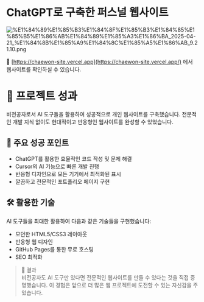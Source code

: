 
# ChatGPT로 구축한 퍼스널 웹사이트 


![%E1%84%89%E1%85%B3%E1%84%8F%E1%85%B3%E1%84%85%E1%85%B5%E1%86%AB%E1%84%89%E1%85%A3%E1%86%BA_2025-04-21_%E1%84%8B%E1%85%A9%E1%84%8C%E1%85%A5%E1%86%AB_9.21.10.png](https://prod-files-secure.s3.us-west-2.amazonaws.com/21f139c9-bf9f-4b93-9524-b69d1e4ed145/cce7abc7-f4a9-4f13-b657-e35eb0d10af2/%E1%84%89%E1%85%B3%E1%84%8F%E1%85%B3%E1%84%85%E1%85%B5%E1%86%AB%E1%84%89%E1%85%A3%E1%86%BA_2025-04-21_%E1%84%8B%E1%85%A9%E1%84%8C%E1%85%A5%E1%86%AB_9.21.10.png?X-Amz-Algorithm=AWS4-HMAC-SHA256&X-Amz-Content-Sha256=UNSIGNED-PAYLOAD&X-Amz-Credential=ASIAZI2LB46636Z7OH5J%2F20250504%2Fus-west-2%2Fs3%2Faws4_request&X-Amz-Date=20250504T041350Z&X-Amz-Expires=3600&X-Amz-Security-Token=IQoJb3JpZ2luX2VjEGQaCXVzLXdlc3QtMiJHMEUCIQDSGrgSD2xBuSnQxZrH8jFpGruN8Zvak0G%2BbEm7cIbNSAIgHBI98NwCdsj%2BN1pxOz9mKIE1bPD3uOseqx%2FLS0pIMbkqiAQI%2Ff%2F%2F%2F%2F%2F%2F%2F%2F%2F%2FARAAGgw2Mzc0MjMxODM4MDUiDORx97r9JiaxUutQxircA3FtmuJpp3VFrZBDJqXXvsdmUGZmU%2BYedFzI3litNMIpy1poEtwNFlumhii8D%2Bg9gXWJc%2FYGd332VlPX3%2BCrQcfuDLs63zsUeDEZp8LdNdKnBVUH1b4zBaV5sew9AOq3gDBp2Zx52V2gDflyykBct8xncq1wM22J3oSz978ym6mpTs444NvjATodzWt4AjV3E88lTiRuibqbid9YNDymHlzI%2B33VB6MudY6fmflg4qMG0vNv0j%2FYGT2CIHzDd0OOi6P5KGZyep697oUb60NtsgIcaYkDJQQwdWG9ds1P7H%2FxC%2BGEHy4bkjAuOUP2Ox9BgmP2GEVAjQeTEIDoMpC7Vw64v%2B%2F9TOyihwfGcdF5pkgTsiPOP8ahi9lHV8y7QUSik2qtkilg0yvKIa%2BwWEY7WoxXgkXXxVEeHyVREEq9fETRsfjqjbaFeuEtIvWjRsQNdrH1iDOfkmDdtEn8wux%2FK%2F4DIavjQwKKYa8N%2FLVmFjNNDGg2fHk0HJXP%2FfL0cNcL3OeQaCI21GN4tnk%2FA12SQYGbXurkzAX%2FoIgg0FSC2k%2Fljz1k209yiokLXyq3XlQZCPKdPWvP3oZM4X2ff9qww4HkUg9Rsrhtm2mzRLG%2F5agnWMR2yL7ySOE648XnMPXQ28AGOqUBfUgaZuMz5xs1olDl50wtXH%2BpV7dPFtGrkWTCKQKU%2BY8PsxkfmMxaJey2qbgjNniK%2FcY7%2FUHhvaUY08eariyNvF4vDoJRADZbAZJnP2h22XHFxRHUNzYuH8K3LnPiKNFkF4d6BRjs02BqaBNC7Sob2IQ1TavLsTTkyHiyHA61qiGOwRBQneD6fhyvovRyjcT55BKn%2FIgcW5jwSzHaNTbG19oR%2BtsQ&X-Amz-Signature=bec887fba23a48e6a36eafb4759c8167c9598fc56aaffe8408439f8962922d37&X-Amz-SignedHeaders=host&x-id=GetObject)


🔗 [https://chaewon-site.vercel.app](https://chaewon-site.vercel.app/) 에서 웹사이트를 확인하실 수 있습니다.


# 🌟 프로젝트 성과


비전공자로서 AI 도구들을 활용하여 성공적으로 개인 웹사이트를 구축했습니다. 전문적인 개발 지식 없이도 현대적이고 반응형인 웹사이트를 완성할 수 있었습니다.


## 💪 주요 성공 포인트

- ChatGPT를 활용한 효율적인 코드 작성 및 문제 해결
- Cursor의 AI 기능으로 빠른 개발 진행
- 반응형 디자인으로 모든 기기에서 최적화된 표시
- 깔끔하고 전문적인 포트폴리오 페이지 구현

## 🛠 활용한 기술


AI 도구들을 최대한 활용하여 다음과 같은 기술들을 구현했습니다:

- 모던한 HTML5/CSS3 레이아웃
- 반응형 웹 디자인
- GitHub Pages를 통한 무료 호스팅
- SEO 최적화

> 🎉 결과  
> 비전공자도 AI 도구만 있다면 전문적인 웹사이트를 만들 수 있다는 것을 직접 증명했습니다. 이 경험은 앞으로 더 많은 웹 프로젝트에 도전할 수 있는 자신감을 주었습니다.

